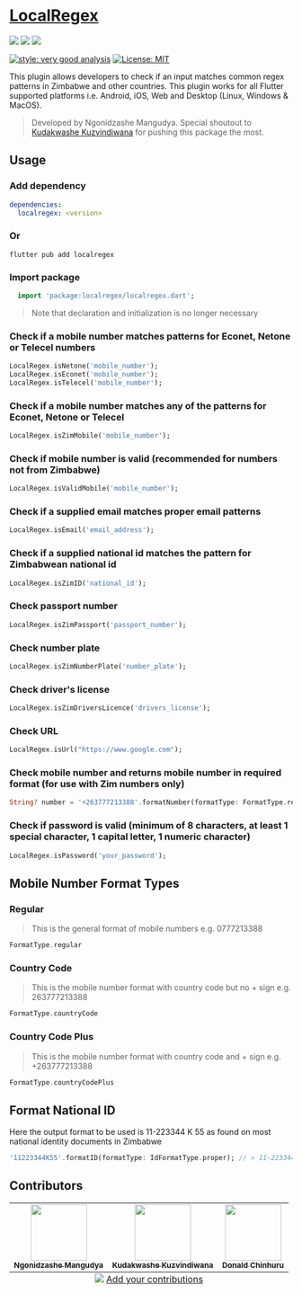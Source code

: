 # [LocalRegex](https://pub.dev/packages/localregex/)

<img src="https://img.shields.io/pub/v/localregex?style=for-the-badge">
<img src="https://img.shields.io/github/last-commit/iamngoni/localregex">
<img src="https://img.shields.io/twitter/url?label=iamngoni_&style=social&url=https%3A%2F%2Ftwitter.com%2Fiamngoni_">

[![style: very good analysis][very_good_analysis_badge]][very_good_analysis_link]
[![License: MIT][license_badge]][license_link]

[license_badge]: https://img.shields.io/badge/license-MIT-blue.svg
[license_link]: https://opensource.org/licenses/MIT
[very_good_analysis_badge]: https://img.shields.io/badge/style-very_good_analysis-B22C89.svg
[very_good_analysis_link]: https://pub.dev/packages/very_good_analysis

This plugin allows developers to check if an input matches common regex patterns in Zimbabwe and other countries.
This plugin works for all Flutter supported platforms i.e. Android, iOS, Web and Desktop (Linux, Windows & MacOS).

> Developed by Ngonidzashe Mangudya. Special shoutout to [Kudakwashe Kuzvindiwana](https://github.com/kudak3) for pushing this package the most.

## Usage

### Add dependency

```yaml
dependencies:
  localregex: <version>
```

### Or

```shell
flutter pub add localregex
```

### Import package

```dart
  import 'package:localregex/localregex.dart';
```

> Note that declaration and initialization is no longer necessary

### Check if a mobile number matches patterns for Econet, Netone or Telecel numbers

```dart
LocalRegex.isNetone('mobile_number');
LocalRegex.isEconet('mobile_number');
LocalRegex.isTelecel('mobile_number');
```

### Check if a mobile number matches any of the patterns for Econet, Netone or Telecel

```dart
LocalRegex.isZimMobile('mobile_number');
```

### Check if mobile number is valid (recommended for numbers not from Zimbabwe)

```dart
LocalRegex.isValidMobile('mobile_number');
```

### Check if a supplied email matches proper email patterns

```dart
LocalRegex.isEmail('email_address');
```

### Check if a supplied national id matches the pattern for Zimbabwean national id

```dart
LocalRegex.isZimID('national_id');
```

### Check passport number

```dart
LocalRegex.isZimPassport('passport_number');
```

### Check number plate

```dart
LocalRegex.isZimNumberPlate('number_plate');
```

### Check driver's license

```dart
LocalRegex.isZimDriversLicence('drivers_license');
```

### Check URL

```dart
LocalRegex.isUrl("https://www.google.com");
```

### Check mobile number and returns mobile number in required format (for use with Zim numbers only)

```dart
String? number = '+263777213388'.formatNumber(formatType: FormatType.regular);
```

### Check if password is valid (minimum of 8 characters, at least 1 special character, 1 capital letter, 1 numeric character)

```dart
LocalRegex.isPassword('your_password');
```

## Mobile Number Format Types

### Regular

> This is the general format of mobile numbers e.g. 0777213388

```dart
FormatType.regular
```

### Country Code

> This is the mobile number format with country code but no + sign e.g. 263777213388

```dart
FormatType.countryCode
```

### Country Code Plus

> This is the mobile number format with country code and + sign e.g. +263777213388

```dart
FormatType.countryCodePlus
```

## Format National ID

Here the output format to be used is 11-223344 K 55 as found on most national identity documents in Zimbabwe

```dart
'11223344K55'.formatID(formatType: IdFormatType.proper); // > 11-223344 K 55
```

## Contributors

<!-- ALL-CONTRIBUTORS-LIST:START - Do not remove or modify this section -->
<!-- prettier-ignore-start -->
<!-- markdownlint-disable -->
<table>
  <tbody>
    <tr>
      <td align="center"><a href="http://www.iamngoni.co.zw"><img src="https://avatars.githubusercontent.com/u/38191932?v=4" width="100px;" alt=""/><br /><sub><b>Ngonidzashe Mangudya</b></sub></a></td>
      <td align="center"><a href="https://github.com/kudak3"><img src="https://avatars.githubusercontent.com/u/52527906?v=4" width="100px;" alt=""/><br /><sub><b>Kudakwashe Kuzvindiwana</b></sub></a></td>
      <td align="center"><a href="https://donnc.github.io/"><img src="https://avatars.githubusercontent.com/u/47761288?v=4" width="100px;" alt=""/><br /><sub><b>Donald Chinhuru</b></sub></a></td>
    </tr>
  </tbody>
  <tfoot>
    <tr>
      <td align="center" size="13px" colspan="7">
        <img src="https://raw.githubusercontent.com/all-contributors/all-contributors-cli/1b8533af435da9854653492b1327a23a4dbd0a10/assets/logo-small.svg">
          <a href="https://all-contributors.js.org/docs/en/bot/usage">Add your contributions</a>
        </img>
      </td>
    </tr>
  </tfoot>
</table>

<!-- markdownlint-restore -->
<!-- prettier-ignore-end -->

<!-- ALL-CONTRIBUTORS-LIST:END -->
